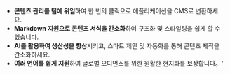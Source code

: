 - **콘텐츠 관리를 팀에 위임**하여 한 번의 클릭으로 애플리케이션을 CMS로 변환하세요.
- **Markdown 지원으로 콘텐츠 서식을 간소화**하여 구조화 및 스타일링을 쉽게 할 수 있습니다.
- **AI를 활용하여 생산성을 향상**시키고, 스마트 제안 및 자동화를 통해 콘텐츠 제작을 간소화하세요.
- **여러 언어를 쉽게 지원**하여 글로벌 오디언스를 위한 원활한 현지화를 보장합니다。'
